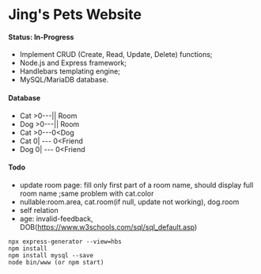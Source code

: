 # Jing's Pets Website

#### Status: In-Progress

* Implement CRUD (Create, Read, Update, Delete) functions; 
* Node.js and Express framework;
* Handlebars templating engine;
* MySQL/MariaDB database.

#### Database

* Cat >0---|| Room
* Dog >0---|| Room
* Cat >0---0<Dog
* Cat 0| --- 0<Friend
* Dog 0| --- 0<Friend

#### Todo

* update room page:
fill only first part of a room name, should display full room name
;same problem with cat.color
* nullable:room.area, cat.room(if null, update not working), dog.room
* self relation
* age: invalid-feedback, DOB(https://www.w3schools.com/sql/sql_default.asp)

```
npx express-generator --view=hbs
npm install
npm install mysql --save
node bin/www (or npm start)
```
